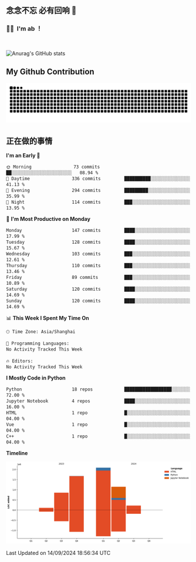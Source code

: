 ## 念念不忘 必有回响  👋
### 👨‍🔧&nbsp;&nbsp;I'm ab ！

<br>

![Anurag's GitHub stats](https://github-readme-stats.vercel.app/api?username=abinzzz&count_private=true&show_icons=true&theme=tokyonight)


## My Github Contribution
![](https://github.com/abinzzz/abinzzz/blob/output/github-contribution-grid-snake.svg)

## 正在做的事情

<!--START_SECTION:waka-->
**I'm an Early 🐤** 

```text
🌞 Morning                73 commits          ██░░░░░░░░░░░░░░░░░░░░░░░   08.94 % 
🌆 Daytime                336 commits         ██████████░░░░░░░░░░░░░░░   41.13 % 
🌃 Evening                294 commits         █████████░░░░░░░░░░░░░░░░   35.99 % 
🌙 Night                  114 commits         ███░░░░░░░░░░░░░░░░░░░░░░   13.95 % 
```
📅 **I'm Most Productive on Monday** 

```text
Monday                   147 commits         ████░░░░░░░░░░░░░░░░░░░░░   17.99 % 
Tuesday                  128 commits         ████░░░░░░░░░░░░░░░░░░░░░   15.67 % 
Wednesday                103 commits         ███░░░░░░░░░░░░░░░░░░░░░░   12.61 % 
Thursday                 110 commits         ███░░░░░░░░░░░░░░░░░░░░░░   13.46 % 
Friday                   89 commits          ███░░░░░░░░░░░░░░░░░░░░░░   10.89 % 
Saturday                 120 commits         ████░░░░░░░░░░░░░░░░░░░░░   14.69 % 
Sunday                   120 commits         ████░░░░░░░░░░░░░░░░░░░░░   14.69 % 
```


📊 **This Week I Spent My Time On** 

```text
🕑︎ Time Zone: Asia/Shanghai

💬 Programming Languages: 
No Activity Tracked This Week

🔥 Editors: 
No Activity Tracked This Week
```

**I Mostly Code in Python** 

```text
Python                   18 repos            ██████████████████░░░░░░░   72.00 % 
Jupyter Notebook         4 repos             ████░░░░░░░░░░░░░░░░░░░░░   16.00 % 
HTML                     1 repo              █░░░░░░░░░░░░░░░░░░░░░░░░   04.00 % 
Vue                      1 repo              █░░░░░░░░░░░░░░░░░░░░░░░░   04.00 % 
C++                      1 repo              █░░░░░░░░░░░░░░░░░░░░░░░░   04.00 % 
```



**Timeline**

![Lines of Code chart](https://raw.githubusercontent.com/abinzzz/abinzzz/main/assets/bar_graph.png)


 Last Updated on 14/09/2024 18:56:34 UTC
<!--END_SECTION:waka-->


